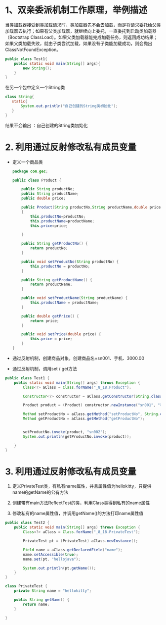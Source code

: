 

# 1、双亲委派机制工作原理，举例描述

当类加载器接受到类加载请求时，类加载器先不会去加载，而是将请求委托给父类加载器去执行；如果有父类加载器，就继续向上委托，一直委托到启动类加载器（Bootstrap ClassLoad）。如果父类加载器能完成加载任务，则返回成功结果；如果父类加载失败，就由子类尝试加载，如果没有子类能加载成功，则会抛出ClassNotFoundException。



~~~java
public class Test1{
    public static void main(String[] args){
        new String();
    }
}
~~~

在另一个包中定义一个String类

~~~java
class String{
   static{
       System.out.println("自己创建的String类初始化");
   } 
}
~~~

结果不会输出 ：自己创建的String类初始化



# 2. 利用通过反射修改私有成员变量

- 定义一个商品类

  ~~~ java
  package com.gec;
  
  public class Product {
  
      public String productNo;
      public String productName;
      public double price;
  
      public Product(String productNo,String productName,double price)
      {
          this.productNo=productNo;
          this.productName=productName;
          this.price=price;
  
      }
  
      public String getProductNo() {
          return productNo;
      }
  
      public void setProductNo(String productNo) {
          this.productNo = productNo;
      }
  
      public String getProductName() {
          return productName;
      }
  
      public void setProductName(String productName) {
          this.productName = productName;
      }
  
      public double getPrice() {
          return price;
      }
  
      public void setPrice(double price) {
          this.price = price;
      }
  }
  
  ~~~

- 通过反射机制，创建商品对象，创建商品名=sn001、手机、3000.00

- 通过反射机制，调用set / get方法 

~~~java
public class Test1 {
    public static void main(String[] args) throws Exception {
        Class<?> aClass = Class.forName("_8_18.Product");

        Constructor<?> constructor = aClass.getConstructor(String.class, String.class, double.class);

        Product product = (Product) constructor.newInstance("sn001", "手机", 3000.00);

        Method setProductNo = aClass.getMethod("setProductNo", String.class);
        Method getProductNo = aClass.getMethod("getProductNo");


        setProductNo.invoke(product, "sn002");
        System.out.println(getProductNo.invoke(product));

    }
}
~~~



# 3. 利用通过反射修改私有成员变量

1. 定义PrivateTest类，有私有name属性，并且属性值为hellokitty，只提供name的getName的公有方法

2. 创建带有main方法ReflectTest的类，利用Class类得到私有的name属性

3. 修改私有的name属性值，并调用getName()的方法打印name属性值

~~~java
public class Test2 {
    public static void main(String[] args) throws Exception {
        Class<?> aClass = Class.forName("_8_18.PrivateTest");

        PrivateTest pt = (PrivateTest) aClass.newInstance();

        Field name = aClass.getDeclaredField("name");
        name.setAccessible(true);
        name.set(pt, "hellojava");

        System.out.println(pt.getName());
    }
}

class PrivateTest {
    private String name = "hellokitty";

    public String getName() {
        return name;
    }

}
~~~

